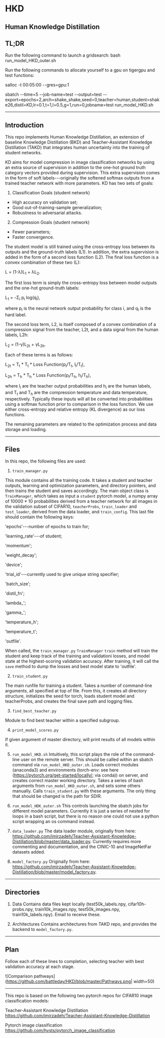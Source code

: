# HKD
Human Knowledge Distillation
---

## TL;DR
Run the following command to launch a gridsearch:
bash run_model_HKD_outer.sh

Run the following commands to allocate yourself to a gpu on tigergpu and test functions:

salloc -t 00:05:00 --gres=gpu:1

sbatch --time=5 --job-name=test --output=test  --export=epochs=2,arch=shake_shake,seed=0,teacher=human,student=shake26,distil=KD,lr=0.1,t=1,l=0.5,g=1,run=0,jobname=test run_model_HKD.sh
                     
---

## Introduction
This repo implements Human Knowledge Distillation, an extension of baseline Knowledge Distillation (BKD) and Teacher-Assistant Knowledge Distillation (TAKD) that integrates human uncertainty into the training of student networks. 

KD aims for model compression in image classification networks by using an extra source of supervision in addition to the one-hot ground truth category vectors provided during supervision. This extra supervision comes in the form of soft labels---originally the softened softmax outputs from a trained teacher network with more parameters. KD has two sets of goals:

1. Classification Goals (student network)
* High accuracy on validation set;
* Good out-of-training-sample generalization;
* Robustness to adversarial attacks.

2. Compression Goals (student network)
* Fewer parameters;
* Faster convergence.


The student model is still trained using the cross-entropy loss between its outputs and the ground-truth labels (L1). In addition, the extra supervision is added in the form of a second loss function (L2). The final loss function is a convex combination of these two (L):

 L = (1-&lambda;)L<sub>1</sub> + &lambda;L<sub>2</sub>.
 
 The first loss term is simply the cross-entropy loss between model outputs and the one-hot ground-truth labels:
 
 L<sub>1</sub> = -&Sigma;<sub>i</sub> p<sub>i</sub> log(q<sub>i</sub>),
 
 where p<sub>i</sub> is the neural network output probability for class i, and q<sub>i</sub> is the hard label.
 
 The second loss term, L2, is itself composed of a convex combination of a compression signal from the teacher, L2t, and a data signal from the human labels, L2h:
 
 L<sub>2</sub> = (1-&gamma;)L<sub>2t</sub> + &gamma;L<sub>2h</sub>.
 
 Each of these terms is as follows:
 
 L<sub>2t</sub> = T<sub>t</sub> * T<sub>t</sub> * Loss Function(p<sub>i</sub>/T<sub>t</sub>, l<sub>i</sub>/T<sub>t</sub>),
 
 L<sub>2h</sub> = T<sub>h</sub> * T<sub>h</sub> * Loss Function(p<sub>i</sub>/T<sub>h</sub>, h<sub>i</sub>/T<sub>h</sub>),
 
 where l<sub>i</sub> are the teacher output probabilities and h<sub>i</sub> are the human labels, and T<sub>t</sub> and T<sub>h</sub> are the compression temperature and data temperature, respectively. Typically these inputs will all be converted into probabilities using a softmax function prior to comparison in the loss function. We use either cross-entropy and relative entropy (KL divergence) as our loss functions.
 
The remaining parameters are related to the optimization process and data storage and loading.
 
 
---
 ## Files
 
 In this repo, the following files are used:
 1. `train_manager.py` 
 
 This module contains all the training code. It takes a student and teacher outputs, learning and optimization parameters, and directory pointers, and then trains the student and saves accordingly. The main object class is `TrainManager`, which takes as input a `student` pytorch model, a numpy array of 10000 * 10 probabilities derived from a teacher network for all images in the validation subset of CIFAR10, `teacherProbs`, `train_loader` and `test_loader`, derived from the data loader, and `train_config`. This last file should contain the following keys:
 
 'epochs'---number of epochs to train for;
 
 'learning_rate'---of student;
 
 'momentum';
 
 'weight_decay';
 
 'device';
 
 'trial_id'---currently used to give unique string specifier;
 
 'batch_size';
 
 'distil_fn';
 
 'lambda_';
 
 'gamma_';
 
 'temperature_h';
 
 'temperature_t';
 
 'outfile'.
 
 When called, the `train_manager.py` `TrainManager` `train` method will train the student and keep track of the training and validationi losses, and model state at the highest-scoring validation accuracy. After training, it will call the `save` method to dump the losses and best model state to 'outfile'.
                                
 2. `train_student.py`
 
 The main runfile for training a student. Takes a number of command-line arguments, all specified at top of file. From this,    it creates all directory structure, initializes the seed for torch, loads student model and teacherProbs, and creates the  final save path and logging files.
 
 3. `find_best_teacher.py`
 
 Module to find best teacher within a specified subgroup.
 
 4. `print_model_scores.py`
 
 If given argument of master directory, will print results of all models within it.
 
 5. `run_model_HKD.sh`
 Intuitively, this script plays the role of the command-line user on the remote server.
 This should be called within an sbatch command via `run_model_HKD_outer.sh`. Loads correct modules (anaconda3) and environments (torch-env: see here (https://pytorch.org/get-started/locally/; via conda)) on server, and creates correct master working directory. Takes a series of bash arguments from `run_model_HKD_outer.sh`, and sets some others manually. Calls `train_student.py` with these arguments. The only thing that should be changed is the path for SDIR.
 
 6. `run_model_HDK_outer.sh`
 This controls launching the sbatch jobs for different model parameters. Currently it is just a series of nested for loops in a bash script, but there is no reason one could not use a python script wrapping an os command instead.
 
 7. `data_loader.py`
 The data loader module, originally from here: https://github.com/imirzadeh/Teacher-Assistant-Knowledge-Distillation/blob/master/data_loader.py. Currently requires more commenting and documentation, and the CINIC-10 and ImageNetFar datasets added.
 
 8. `model_factory.py`
 Originally from here: https://github.com/imirzadeh/Teacher-Assistant-Knowledge-Distillation/blob/master/model_factory.py.
 
---
## Directories

1. Data
Contains data files kept locally (test50k_labels.npy, cifar10h-probs.npy,		train10k_images.npy, test50k_images.npy,		train10k_labels.npy). Email to receive these.

2. Architectures
Contains architectures from TAKD repo, and provides the backend to `model_factory.py`.

---
## Plan

Follow each of these lines to completion, selecting teacher with best validation accuracy at each stage.

![Comparison pathways](https://github.com/battleday/HKD/blob/master/Pathways.png| width=50)

---

This repo is based on the following two pytorch repos for CIFAR10 image classification models:

Teacher-Assistant Knowledge Distillation
https://github.com/imirzadeh/Teacher-Assistant-Knowledge-Distillation

Pytorch image classification
https://github.com/hysts/pytorch_image_classification
